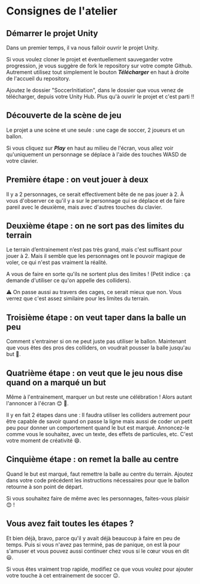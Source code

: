 # Consignes de l'atelier
## Démarrer le projet Unity
Dans un premier temps, il va nous falloir ouvrir le projet Unity.

Si vous voulez cloner le projet et éventuellement sauvegarder votre progression, je vous suggère de fork le repository sur votre compte Github. Autrement utilisez tout simplement le bouton ***Télécharger*** en haut à droite de l'accueil du repository.

Ajoutez le dossier "SoccerInitiation", dans le dossier que vous venez de télécharger, depuis votre Unity Hub. Plus qu'à ouvrir le projet et c'est parti !!

## Découverte de la scène de jeu
Le projet a une scène et une seule : une cage de soccer, 2 joueurs et un ballon.

Si vous cliquez sur ***Play*** en haut au milieu de l'écran, vous allez voir qu'uniquement un personnage se déplace à l'aide des touches WASD de votre clavier.

## Première étape : on veut jouer à deux
Il y a 2 personnages, ce serait effectivement bête de ne pas jouer à 2. À vous d'observer ce qu'il y a sur le personnage qui se déplace et de faire pareil avec le deuxième, mais avec d'autres touches du clavier.

## Deuxième étape : on ne sort pas des limites du terrain
Le terrain d’entrainement n’est pas très grand, mais c'est suffisant pour jouer à 2. Mais il semble que les personnages ont le pouvoir magique de voler, ce qui n'est pas vraiment la réalité.

A vous de faire en sorte qu'ils ne sortent plus des limites ! (Petit indice : ça demande d'utiliser ce qu'on appelle des colliders).

⚠️ On passe aussi au travers des cages, ce serait mieux que non. Vous verrez que c'est assez similaire pour les limites du terrain.

## Troisième étape : on veut taper dans la balle un peu
Comment s'entrainer si on ne peut juste pas utiliser le ballon. Maintenant que vous êtes des pros des colliders, on voudrait pousser la balle jusqu'au but 💪.

## Quatrième étape : on veut que le jeu nous dise quand on a marqué un but
Même à l'entrainement, marquer un but reste une célébration ! Alors autant l'annoncer à l'écran 😊 🎉.

Il y en fait 2 étapes dans une : Il faudra utiliser les colliders autrement pour être capable de savoir quand on passe la ligne mais aussi de coder un petit peu pour donner un comportement quand le but est marqué.
Annoncez-le comme vous le souhaitez, avec un texte, des effets de particules, etc. C'est votre moment de créativité 😄.

## Cinquième étape : on remet la balle au centre
Quand le but est marqué, faut remettre la balle au centre du terrain. Ajoutez dans votre code précédent les instructions nécessaires pour que le ballon retourne à son point de départ.

Si vous souhaitez faire de même avec les personnages, faites-vous plaisir 😊 !

## Vous avez fait toutes les étapes ?
Et bien déjà, bravo, parce qu'il y avait déjà beaucoup à faire en peu de temps. Puis si vous n'avez pas terminé, pas de panique, on est là pour s'amuser et vous pouvez aussi continuer chez vous si le cœur vous en dit 😃.

Si vous êtes vraiment trop rapide, modifiez ce que vous voulez pour ajouter votre touche à cet entrainement de soccer 😉.
